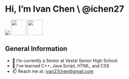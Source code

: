 <h1> Hi, I’m Ivan Chen \ @ichen27 </h1>
<img src = "https://upload.wikimedia.org/wikipedia/commons/6/67/NYC_Top_of_the_Rock_Pano_banner.jpg">
<a href = ivan27chen@gmail.com><img style = "height: 50px;" src = "https://upload.wikimedia.org/wikipedia/commons/4/4e/Mail_%28iOS%29.svg"></a> 
<a href = "https://twitter.com/ivanchen27"><img style = "height:50px;"src ="https://uxwing.com/wp-content/themes/uxwing/download/10-brands-and-social-media/twitter-app.png"></a>
<h2> General Information</h2>
<ul>
  <li> 👀 I’m currently a Senior at Vestal Senior High School</li>
  <li>🌱 I've learned C++, Java Script, HTML, and CSS</li>
  <li> 📫 Reach me at: <a href = "ivan27cheng@gmail.com">ivan27chen@gmail.com</a></li>
</ul>
